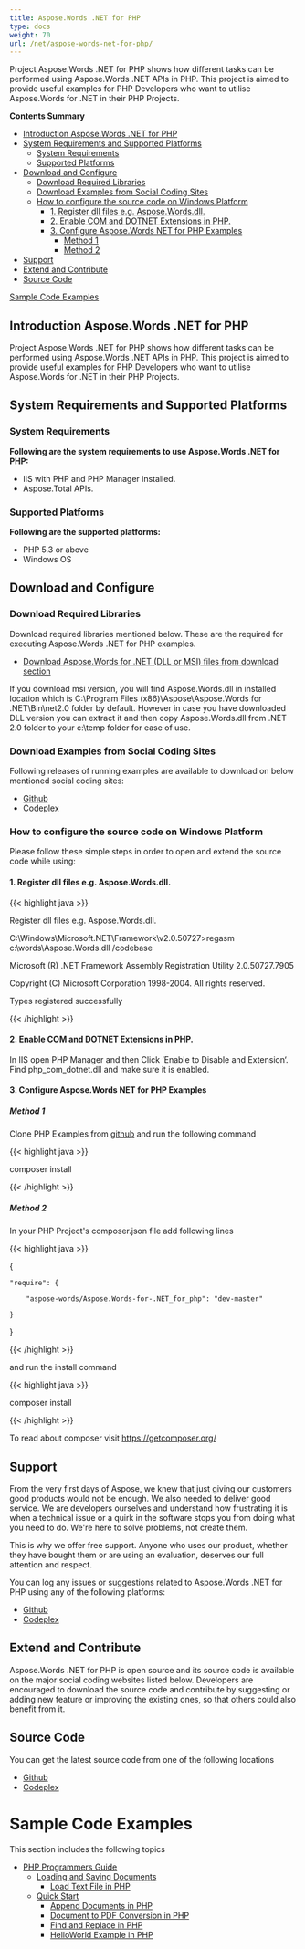 ```yaml
---
title: Aspose.Words .NET for PHP
type: docs
weight: 70
url: /net/aspose-words-net-for-php/
---
```


Project Aspose.Words .NET for PHP shows how different tasks can be performed using Aspose.Words .NET APIs in PHP. This project is aimed to provide useful examples for PHP Developers who want to utilise Aspose.Words for .NET in their PHP Projects.

**Contents Summary**

- [Introduction Aspose.Words .NET for PHP](#Aspose.Words.NETforPHP-IntroductionAspose.Words.NETforPHP)
- [System Requirements and Supported Platforms](#Aspose.Words.NETforPHP-SystemRequirementsandSupportedPlatforms) 
  - [System Requirements](#Aspose.Words.NETforPHP-SystemRequirements)
  - [Supported Platforms](#Aspose.Words.NETforPHP-SupportedPlatforms)
- [Download and Configure](#Aspose.Words.NETforPHP-DownloadandConfigure) 
  - [Download Required Libraries](#Aspose.Words.NETforPHP-DownloadRequiredLibraries)
  - [Download Examples from Social Coding Sites](#Aspose.Words.NETforPHP-DownloadExamplesfromSocialCodingSites)
  - [How to configure the source code on Windows Platform](#Aspose.Words.NETforPHP-HowtoconfigurethesourcecodeonWindowsPlatform) 
    - [1. Register dll files e.g. Aspose.Words.dll.](#Aspose.Words.NETforPHP-1.Registerdllfilese.g.Aspose.Words.dll.)
    - [2. Enable COM and DOTNET Extensions in PHP.](#Aspose.Words.NETforPHP-2.EnableCOMandDOTNETExtensionsinPHP.)
    - [3. Configure Aspose.Words NET for PHP Examples](#Aspose.Words.NETforPHP-3.ConfigureAspose.WordsNETforPHPExamples) 
      - [Method 1](#Aspose.Words.NETforPHP-Method1)
      - [Method 2](#Aspose.Words.NETforPHP-Method2)
- [Support](#Aspose.Words.NETforPHP-Support)
- [Extend and Contribute](#Aspose.Words.NETforPHP-ExtendandContribute)
- [Source Code](#Aspose.Words.NETforPHP-SourceCode)

[Sample Code Examples](#Aspose.Words.NETforPHP-SampleCodeExamples)
## **Introduction Aspose.Words .NET for PHP**
Project Aspose.Words .NET for PHP shows how different tasks can be performed using Aspose.Words .NET APIs in PHP. This project is aimed to provide useful examples for PHP Developers who want to utilise Aspose.Words for .NET in their PHP Projects.
## **System Requirements and Supported Platforms**
### **System Requirements**
**Following are the system requirements to use Aspose.Words .NET for PHP:**

- IIS with PHP and PHP Manager installed.
- Aspose.Total APIs.
### **Supported Platforms**
**Following are the supported platforms:**

- PHP 5.3 or above
- Windows OS
## **Download and Configure**
### **Download Required Libraries**
Download required libraries mentioned below. These are the required for executing Aspose.Words .NET for PHP examples.

- [Download Aspose.Words for .NET (DLL or MSI) files from download section](http://www.aspose.com/community/files/51/.net-components/aspose.words-for-.net/category1188.aspx)

If you download msi version, you will find Aspose.Words.dll in installed location which is C:\Program Files (x86)\Aspose\Aspose.Words for .NET\Bin\net2.0 folder by default.
However in case you have downloaded DLL version you can extract it and then copy Aspose.Words.dll from .NET 2.0 folder to your c:\temp folder for ease of use.
### **Download Examples from Social Coding Sites**
Following releases of running examples are available to download on below mentioned social coding sites:

- [Github](https://github.com/aspose-words/Aspose.Words-for-.NET/tree/master/Plugins/Aspose_Words_NET_for_PHP)
- [Codeplex](https://asposenetphp.codeplex.com/SourceControl/latest#Aspose.Words-for-.NET_for_PHP)
### **How to configure the source code on Windows Platform**
Please follow these simple steps in order to open and extend the source code while using:
#### **1. Register dll files e.g. Aspose.Words.dll.**
{{< highlight java >}}

 Register dll files e.g. Aspose.Words.dll.

C:\Windows\Microsoft.NET\Framework\v2.0.50727>regasm c:\words\Aspose.Words.dll /codebase

Microsoft (R) .NET Framework Assembly Registration Utility 2.0.50727.7905

Copyright (C) Microsoft Corporation 1998-2004. All rights reserved.

Types registered successfully

{{< /highlight >}}
#### **2. Enable COM and DOTNET Extensions in PHP.**
In IIS open PHP Manager and then Click ‘Enable to Disable and Extension‘. Find php_com_dotnet.dll and make sure it is enabled.
#### **3. Configure Aspose.Words NET for PHP Examples**
##### **Method 1**
Clone PHP Examples from [github](https://github.com/aspose-words/Aspose.Words-for-.NET/tree/master/Plugins/Aspose_Words_NET_for_PHP)
and run the following command

{{< highlight java >}}

 composer install

{{< /highlight >}}
##### **Method 2**
In your PHP Project's composer.json file add following lines

{{< highlight java >}}

 {

    "require": {

        "aspose-words/Aspose.Words-for-.NET_for_php": "dev-master"

    }

}

{{< /highlight >}}

and run the install command

{{< highlight java >}}

 composer install

{{< /highlight >}}

To read about composer visit <https://getcomposer.org/>
## **Support**
From the very first days of Aspose, we knew that just giving our customers good products would not be enough. We also needed to deliver good service. We are developers ourselves and understand how frustrating it is when a technical issue or a quirk in the software stops you from doing what you need to do. We're here to solve problems, not create them.

This is why we offer free support. Anyone who uses our product, whether they have bought them or are using an evaluation, deserves our full attention and respect.

You can log any issues or suggestions related to Aspose.Words .NET for PHP using any of the following platforms:

- [Github](https://github.com/aspose-words/Aspose.Words-for-.NET/issues)
- [Codeplex](https://asposenetphp.codeplex.com/workitem/list/basic)
## **Extend and Contribute**
Aspose.Words .NET for PHP is open source and its source code is available on the major social coding websites listed below. Developers are encouraged to download the source code and contribute by suggesting or adding new feature or improving the existing ones, so that others could also benefit from it.
## **Source Code**
You can get the latest source code from one of the following locations

- [Github](https://github.com/aspose-words/Aspose.Words-for-.NET/tree/master/Plugins/Aspose_Words_NET_for_PHP)
- [Codeplex](https://asposenetphp.codeplex.com/SourceControl/latest#Aspose.Words-for-.NET_for_PHP)
# **Sample Code Examples**
This section includes the following topics

- [PHP Programmers Guide](/words/net/php-programmers-guide-html/)
  - [Loading and Saving Documents](/words/net/loading-and-saving-documents-html/)
    - [Load Text File in PHP](/words/net/load-text-file-in-php-html/)
  - [Quick Start](/words/net/quick-start-html/)
    - [Append Documents in PHP](/words/net/append-documents-in-php-html/)
    - [Document to PDF Conversion in PHP](/words/net/document-to-pdf-conversion-in-php-html/)
    - [Find and Replace in PHP](/words/net/find-and-replace-in-php-html/)
    - [HelloWorld Example in PHP](/words/net/helloworld-example-in-php-html/)
